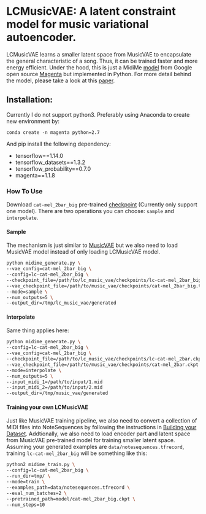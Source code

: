 # LCMusicVAE: A latent constraint model for music variational autoencoder.

LCMusicVAE learns a smaller latent space from MusicVAE to encapsulate the general characteristic of a song. Thus, it can be trained
faster and more energy efficient. Under the hood, this is just a MidiMe [model](https://magenta.tensorflow.org/midi-me) from Google
open source [Magenta](https://github.com/tensorflow/magenta) but implemented in Python. For more detail behind the model, please take
a look at this [paper](https://research.google/pubs/pub48628/).

## Installation:

Currently I do not support python3. Preferably using Anaconda to create new environment by:

```
conda create -n magenta python=2.7
```

And pip install the following dependency:
* tensorflow==1.14.0
* tensorflow_datasets==1.3.2
* tensorflow_probability==0.7.0
* magenta==1.1.8

### How To Use

Download `cat-mel_2bar_big`	pre-trained [checkpoint](https://storage.googleapis.com/magentadata/models/music_vae/checkpoints/cat-mel_2bar_big.tar)
(Currently only support one model). There are two operations you can choose: `sample` and `interpolate`.

#### Sample

The mechanism is just similar to [MusicVAE](https://github.com/tensorflow/magenta/tree/master/magenta/models/music_vae) but we
also need to load MusicVAE model instead of only loading LCMusicVAE model.

```sh
python midime_generate.py \
--vae_config=cat-mel_2bar_big \
--config=lc-cat-mel_2bar_big \
--checkpoint_file=/path/to/lc_music_vae/checkpoints/lc-cat-mel_2bar_big.tar \
--vae_checkpoint_file=/path/to/music_vae/checkpoints/cat-mel_2bar_big.tar \
--mode=sample \
--num_outputs=5 \
--output_dir=/tmp/lc_music_vae/generated
```

#### Interpolate

Same thing applies here:
```sh
python midime_generate.py \
--config=lc-cat-mel_2bar_big \
--vae_config=cat-mel_2bar_big \
--checkpoint_file=/path/to/lc_music_vae/checkpoints/lc-cat-mel_2bar.ckpt \
--vae_checkpoint_file=/path/to/music_vae/checkpoints/cat-mel_2bar.ckpt \
--mode=interpolate \
--num_outputs=5 \
--input_midi_1=/path/to/input/1.mid
--input_midi_2=/path/to/input/2.mid
--output_dir=/tmp/music_vae/generated
```

#### Training your own LCMusicVAE

Just like MusicVAE training pipeline, we also need to convert a collection of MIDI files into NoteSequences by following the instructions
in [Building your Dataset](https://github.com/tensorflow/magenta/blob/master/magenta/scripts/README.md). Addtionally, we
also need to load encoder part and latent space from MusicVAE pre-trained model for training smaller latent space. 
Assuming your generated examples are `data/notesequences.tfrecord`, training `lc-cat-mel_2bar_big` will be something like this:

```sh
python2 midime_train.py \
--config=lc-cat-mel_2bar_big \
--run_dir=tmp/ \
--mode=train \
--examples_path=data/notesequences.tfrecord \
--eval_num_batches=2 \
--pretrained_path=model/cat-mel_2bar_big.ckpt \
--num_steps=10
```

